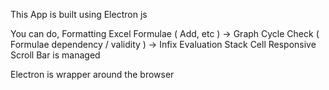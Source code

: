 This App is built using Electron js

You can do,
Formatting
Excel Formulae ( Add, etc )
-> Graph Cycle Check ( Formulae dependency / validity )
-> Infix Evaluation Stack
Cell Responsive
Scroll Bar is managed

Electron is wrapper around the browser
